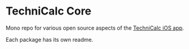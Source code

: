 # TechniCalc Core

Mono repo for various open source aspects of the [TechniCalc iOS app](https://apps.apple.com/gb/app/technicalc-calculator/id1504965415).

Each package has its own readme.
